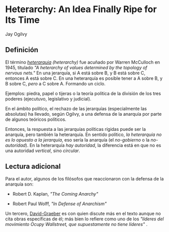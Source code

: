 # Heterarchy: An Idea Finally Ripe for Its Time

Jay Ogilvy

## Definición

El término *[heterarquia](heterarquia.md) (heterarchy)* fue acuñado por Warren McCulloch en 1945, titulado *"A heterarchy of values determined by the topology of nervous nets."* En una jerarquía, si A está sobre B, y B está sobre C, entonces A está sobre C. En una heterarquía es posible tener a A sobre B, y B sobre C, *pero* a C sobre A. Formando un ciclo.

Ejemplos: piedra, papel o tijeras o la teoría política de la división de los tres poderes (ejecutuvo, legislativo y judicial).

En el ámbito político, el rechazo de las jerarquías (especialmente las absolutas) ha llevado, según Ogilvy, a una defensa de la anarquía por parte de algunos teóricos políticos.

Entonces, la respuesta a las jerarquías políticas rígidas puede ser la anarquía, pero también la heterarquía. En sentido político, *la heterarquía no es lo opuesto a la jerarquía*, eso sería la anarquía (el *no-gobierno* o la *no-autoridad*). En la heterarquía *hay autoridad*, la diferencia está en que no es una autoridad *vertical*, sino *circular*.

## Lectura adicional

Para el autor, algunos de los filósofos que reaccionaron con la defensa de la anarquía son:

* Robert D. Kaplan, *"The Coming Anarchy"*

* Robert Paul Wolff, *"In Defense of Anarchism"*

Un tercero, [David-Graeber](David-Graeber.md) es con quien discute más en el texto aunque no cita obras específicas de él; más bien lo refiere como uno de los *"líderes del movimiento Ocupy Wallstreet, que supuestamente no tiene líderes"* .
